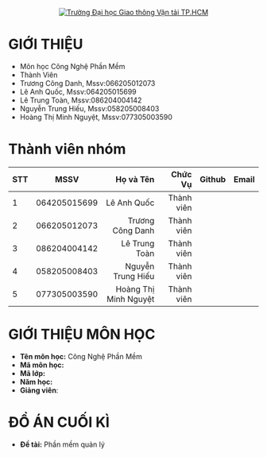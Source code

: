 <!-- Banner -->
<p align="center">
  <a href="https://giaothongvantaitphcm.edu.vn/" title="Trường Đại học Giao thông Vận tải TP.HCM">
    <img src="https://imgur.com/a/pAheGoo" alt="Trường Đại học Giao thông Vận tải TP.HCM" />
  </a>
</p>



# GIỚI THIỆU
- Môn học Công Nghệ Phần Mềm
- Thành Viên 
- Trương Công Danh, Mssv:066205012073
- Lê Anh Quốc, Mssv:064205015699
- Lê Trung Toàn, Mssv:086204004142
- Nguyễn Trung Hiếu, Mssv:058205008403
- Hoàng Thị Minh Nguyệt, Mssv:077305003590
# Thành viên nhóm
| STT    | MSSV          | Họ và Tên              |Chức Vụ    | Github                                                  | Email                   |
| ------ |:-------------:| ----------------------:|----------:|--------------------------------------------------------:|-------------------------:
|   1    | 064205015699  | Lê Anh Quốc            |Thành viên |                                                         |                         |
|   2    | 066205012073  | Trương Công Danh       |Thành viên |                                                         |                         |
|   3    | 086204004142  | Lê Trung Toàn          |Thành viên |                                                         |                         |
|   4    | 058205008403  | Nguyễn Trung Hiếu      |Thành viên |                                                         |                         |
|   5    | 077305003590  | Hoàng Thị Minh Nguyệt  |Thành viên |                                                         |                         |

# GIỚI THIỆU MÔN HỌC
* **Tên môn học:** Công Nghệ Phần Mềm
* **Mã môn học:** 
* **Mã lớp:** 
* **Năm học:** 
* **Giảng viên**: 

# ĐỒ ÁN CUỐI KÌ
* **Đề tài:** Phần mềm quản lý 

<!-- Footer -->
<p align='center'> </p>
